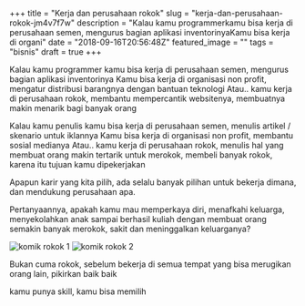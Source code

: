 +++
title = "Kerja dan perusahaan rokok"
slug = "kerja-dan-perusahaan-rokok-jm4v7f7w"
description = "Kalau kamu programmerkamu bisa kerja di perusahaan semen, mengurus bagian aplikasi inventorinyaKamu bisa kerja di organi"
date = "2018-09-16T20:56:48Z"
featured_image = ""
tags = "bisnis"
draft = true
+++ 
 
Kalau kamu programmer
kamu bisa kerja di perusahaan semen, mengurus bagian aplikasi inventorinya
Kamu bisa kerja di organisasi non profit, mengatur distribusi barangnya dengan bantuan teknologi
Atau.. kamu kerja di perusahaan rokok, membantu mempercantik websitenya, membuatnya makin menarik bagi banyak orang

Kalau kamu penulis
kamu bisa kerja di perusahaan semen, menulis artikel / skenario untuk iklannya
Kamu bisa kerja di organisasi non profit, membantu sosial medianya
Atau.. kamu kerja di perusahaan rokok, menulis hal yang membuat orang makin tertarik untuk merokok, membeli banyak rokok, karena itu tujuan kamu dipekerjakan

Apapun karir yang kita pilih, ada selalu banyak pilihan untuk bekerja dimana, dan mendukung perusahaan apa.

Pertanyaannya, apakah kamu mau memperkaya diri, menafkahi keluarga, menyekolahkan anak sampai berhasil kuliah dengan membuat orang semakin banyak merokok, sakit dan meninggalkan keluarganya?

![komik rokok 1](https://image.ibb.co/chOK49/rokok1.jpg)
![komik rokok 2](https://image.ibb.co/e7S1HU/rokok2.jpg)

Bukan cuma rokok, sebelum bekerja di semua tempat yang bisa merugikan orang lain, pikirkan baik baik

kamu punya skill, kamu bisa memilih